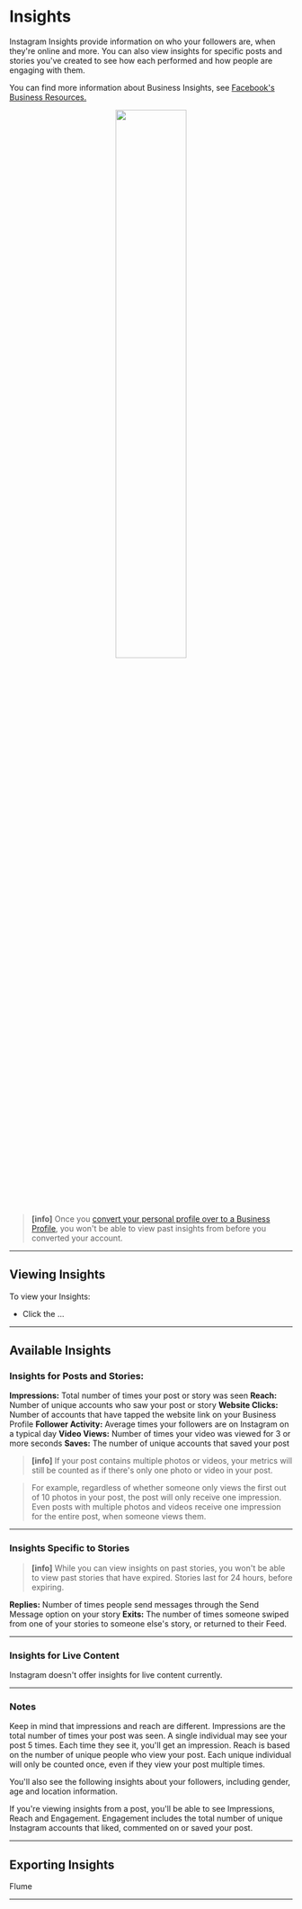 # Insights

Instagram Insights provide information on who your followers are, when they're online and more. You can also view insights for specific posts and stories you've created to see how each performed and how people are engaging with them. 

You can find more information about Business Insights, see  [Facebook's Business Resources.](https://www.facebook.com/business/help/897631030335607/)

<p style="text-align: center; margin-top: 1em;"><img src="/views/assets/insights.png" width="50%" height="50%" /></p>

> **[info]**
> Once you [convert your personal profile over to a Business Profile](/views/profile/businessprofiles.md), you won't be able to view past insights from before you converted your account.

------

## Viewing Insights

To view your Insights:

- Click the ...

------

## Available Insights

### Insights for Posts and Stories:

**Impressions:** Total number of times your post or story was seen
**Reach:** Number of unique accounts who saw your post or story
**Website Clicks:** Number of accounts that have tapped the website link on your Business Profile
**Follower Activity:** Average times your followers are on Instagram on a typical day
**Video Views:** Number of times your video was viewed for 3 or more seconds
**Saves:** The number of unique accounts that saved your post

> **[info]**
> If your post contains multiple photos or videos, your metrics will still be counted as if there's only one photo or video in your post.

> For example, regardless of whether someone only views the first out of 10 photos in your post, the post will only receive one impression. Even posts with multiple photos and videos receive one impression for the entire post, when someone views them.

------

### Insights Specific to Stories

> **[info]**
> While you can view insights on past stories, you won't be able to view past stories that have expired. Stories last for 24 hours, before expiring.

**Replies:** Number of times people send messages through the Send Message option on your story
**Exits:** The number of times someone swiped from one of your stories to someone else's story, or returned to their Feed.

------

### Insights for Live Content

Instagram doesn't offer insights for live content currently.

------

### Notes
Keep in mind that impressions and reach are different. Impressions are the total number of times your post was seen. A single individual may see your post 5 times. Each time they see it, you'll get an impression. Reach is based on the number of unique people who view your post. Each unique individual will only be counted once, even if they view your post multiple times.

You'll also see the following insights about your followers, including gender, age and location information.

If you're viewing insights from a post, you'll be able to see Impressions, Reach and Engagement. Engagement includes the total number of unique Instagram accounts that liked, commented on or saved your post.

------

## Exporting Insights

Flume

------